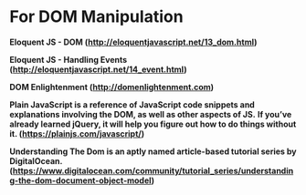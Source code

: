 # For DOM Manipulation

**Eloquent JS - DOM (http://eloquentjavascript.net/13_dom.html)**

**Eloquent JS - Handling Events (http://eloquentjavascript.net/14_event.html)**

**DOM Enlightenment (http://domenlightenment.com)**

**Plain JavaScript is a reference of JavaScript code snippets and explanations involving the DOM, as well as other aspects of JS.**
**If you’ve already learned jQuery, it will help you figure out how to do things without it. (https://plainjs.com/javascript/)**

**Understanding The Dom is an aptly named article-based tutorial series by DigitalOcean.**
**(https://www.digitalocean.com/community/tutorial_series/understanding-the-dom-document-object-model)**